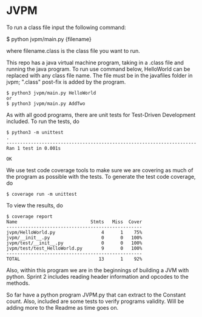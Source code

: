 # JVPM
To run a class file input the following command:

$ python jvpm/main.py {filename}

where filename.class is the class file you want to run.

This repo has a java virtual machine program, taking in a .class file and running
the java program. To run use command below, HelloWorld can be replaced with any
class file name. The file must be in the javafiles folder in jvpm; ".class" post-fix
is added by the program. 
```
$ python3 jvpm/main.py HelloWorld
or
$ python3 jvpm/main.py AddTwo
```

As with all good programs, there are unit tests for Test-Driven Development
included. To run the tests, do
```
$ python3 -m unittest
.
----------------------------------------------------------------------
Ran 1 test in 0.001s

OK
```

We use test code coverage tools to make sure we are covering as much of the
program as possible with the tests. To generate the test code coverage, do
```
$ coverage run -m unittest
```

To view the results, do
```
$ coverage report
Name                           Stmts   Miss  Cover
--------------------------------------------------
jvpm/HelloWorld.py                 4      1    75%
jvpm/__init__.py                   0      0   100%
jvpm/test/__init__.py              0      0   100%
jvpm/test/test_HelloWorld.py       9      0   100%
--------------------------------------------------
TOTAL                             13      1    92%
```
Also, within this program we are in the beginnings of building a JVM with python. Sprint 2 includes reading header information and opcodes to the methods.

So far have a python program JVPM.py that can extract to the Constant count. Also, included are some tests to verify programs validity. Will be adding more to the Readme as time goes on.
